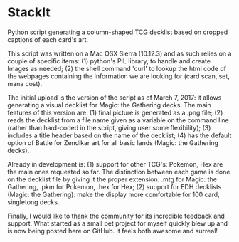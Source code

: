 # StackIt

Python script generating a column-shaped TCG decklist based on cropped captions of each card's art.


This script was written on a Mac OSX Sierra (10.12.3) and as such relies on a couple of specific items: (1) python's PIL library, to handle and create Images as needed; (2) the shell command 'curl' to lookup the html code of the webpages containing the information we are looking for (card scan, set, mana cost).
  
  
The initial upload is the version of the script as of March 7, 2017: it allows generating a visual decklist for Magic: the Gathering decks. The main features of this version are: (1) final picture is generated as a .png file; (2) reads the decklist from a file name given as a variable on the command line (rather than hard-coded in the script, giving user some flexibility); (3) includes a title header based on the name of the decklist; (4) has the default option of Battle for Zendikar art for all basic lands (Magic: the Gathering decks).
  

Already in development is: (1) support for other TCG's: Pokemon, Hex are the main ones requested so far. The distinction between each game is done on the decklist file by giving it the proper extension: .mtg for Magic: the Gathering, .pkm for Pokemon, .hex for Hex; (2) support for EDH decklists (Magic: the Gathering): make the display more comfortable for 100 card, singletong decks.


Finally, I would like to thank the community for its incredible feedback and support. What started as a small pet project for myself quickly blew up and is now being posted here on GitHub. It feels both awesome and surreal!
